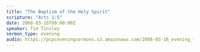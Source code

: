 ```yaml
---
title: "The Baptism of the Holy Spirit"
scripture: "Acts 1:5"
date: 2008-03-16T00:00:00Z
speaker: Tim Tinsley
sermon_type: evening
audio: https://pcpceveningsermons.s3.amazonaws.com/2008-03-16_evening_tinsley.mp3 
---
```



